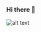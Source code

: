 ### Hi there 👋
![alt text](https://wallpaperhd.wiki/wp-content/uploads/cyberpunk-wallpaper-4k-cyberpunk-wallpaper-4k-cyberpunk-wallpaper-4k-cyberpunk-city-wallpaper.jpg)
